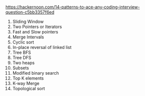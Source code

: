 https://hackernoon.com/14-patterns-to-ace-any-coding-interview-question-c5bb3357f6ed

1. Sliding Window
2. Two Pointers or Iterators
3. Fast and Slow pointers
4. Merge Intervals
5. Cyclic sort
6. In-place reversal of linked list
7. Tree BFS
8. Tree DFS
9. Two heaps
10. Subsets
11. Modified binary search
12. Top K elements
13. K-way Merge
14. Topological sort
